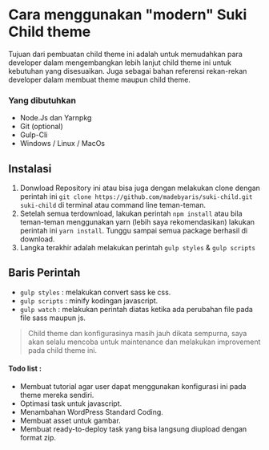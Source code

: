 # Cara menggunakan "modern" Suki Child theme
Tujuan dari pembuatan child theme ini adalah untuk memudahkan para developer dalam mengembangkan lebih lanjut child theme ini untuk kebutuhan yang disesuaikan.
Juga sebagai bahan referensi rekan-rekan developer dalam membuat theme maupun child theme.

### Yang dibutuhkan
- Node.Js dan Yarnpkg
- Git (optional)
- Gulp-Cli
- Windows / Linux / MacOs

## Instalasi
1. Donwload Repository ini atau bisa juga dengan melakukan clone dengan perintah ini `git clone https://github.com/madebyaris/suki-child.git suki-child` di terminal atau command line teman-teman.  
2. Setelah semua terdownload, lakukan perintah `npm install` atau bila teman-teman menggunakan yarn (lebih saya rekomendasikan) lakukan perintah ini `yarn install`. Tunggu sampai semua package berhasil di download.
3. Langka terakhir adalah melakukan perintah `gulp styles` & `gulp scripts`

 ## Baris Perintah
 - `gulp styles` : melakukan convert sass ke css.
 - `gulp scripts` : minify kodingan javascript.
 - `gulp watch` : melakukan perintah diatas ketika ada perubahan file pada file sass maupun js. 

> Child theme dan konfigurasinya masih jauh dikata sempurna, saya akan selalu mencoba untuk maintenance  dan melakukan improvement pada child theme ini.

#### Todo list :
- Membuat tutorial agar user dapat menggunakan konfigurasi ini pada theme mereka sendiri.
- Optimasi task untuk javascript.
- Menambahan WordPress Standard Coding.
- Membuat asset untuk gambar.
- Membuat ready-to-deploy task yang bisa langsung diupload dengan format zip.